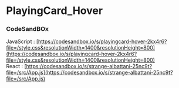 # PlayingCard_Hover

### CodeSandBOx

JavaScript : [https://codesandbox.io/s/playingcard-hover-2kx4r6?file=/style.css&resolutionWidth=1400&resolutionHeight=800](https://codesandbox.io/s/playingcard-hover-2kx4r6?file=/style.css&resolutionWidth=1400&resolutionHeight=800) \
React : [https://codesandbox.io/s/strange-albattani-25nc9t?file=/src/App.js](https://codesandbox.io/s/strange-albattani-25nc9t?file=/src/App.js)
